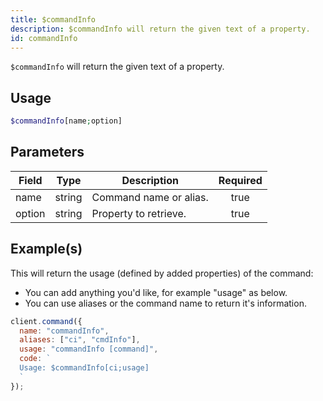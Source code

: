 ```yaml
---
title: $commandInfo
description: $commandInfo will return the given text of a property.
id: commandInfo
---
```


`$commandInfo` will return the given text of a property.

## Usage

```php
$commandInfo[name;option]
```

## Parameters

| Field  | Type   | Description            | Required |
| ------ | ------ | ---------------------- | :------: |
| name   | string | Command name or alias. |   true   |
| option | string | Property to retrieve.  |   true   |

## Example(s)

This will return the usage (defined by added properties) of the command:

- You can add anything you'd like, for example "usage" as below.
- You can use aliases or the command name to return it's information.

```javascript
client.command({
  name: "commandInfo",
  aliases: ["ci", "cmdInfo"],
  usage: "commandInfo [command]",
  code: `
  Usage: $commandInfo[ci;usage]
  `
});
```
